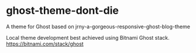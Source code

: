 # ghost-theme-dont-die
A theme for Ghost based on jrny-a-gorgeous-responsive-ghost-blog-theme

Local theme development best achieved using Bitnami Ghost stack. 
https://bitnami.com/stack/ghost
